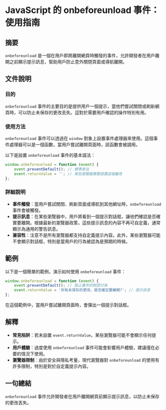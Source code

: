 <!--
Meta Description: # JavaScript 的 onbeforeunload 事件：使用指南 ## 摘要 `onbeforeunload` 是一個在用戶即將離開網頁時觸發的事件，允許開發者在用戶離開之前顯示提示訊息，幫助用戶防止意外關閉頁面或導航離開。 ## 文件說明 ### 目的 `onbeforeunload` ...
Meta Keywords: onbeforeunload, event, javascript, window, returnvalue
-->

# JavaScript 的 onbeforeunload 事件：使用指南

## 摘要
`onbeforeunload` 是一個在用戶即將離開網頁時觸發的事件，允許開發者在用戶離開之前顯示提示訊息，幫助用戶防止意外關閉頁面或導航離開。

## 文件說明
### 目的
`onbeforeunload` 事件的主要目的是提供用戶一個提示，當他們嘗試關閉或刷新網頁時，可以防止未保存的更改丟失。這對於需要用戶確認的操作特別有用。

### 使用方法
`onbeforeunload` 事件可以透過在 `window` 對象上設置事件處理器來使用。這個事件處理器可以是一個函數，當用戶嘗試離開頁面時，該函數會被調用。

以下是設置 `onbeforeunload` 事件的基本語法：

```javascript
window.onbeforeunload = function (event) {
    event.preventDefault(); // 標準用法
    event.returnValue = ''; // 某些瀏覽器需要設置這個屬性
};
```

### 詳細說明
- **事件觸發**：當用戶嘗試關閉、刷新頁面或導航到其他網址時，`onbeforeunload` 事件會被觸發。
- **提示訊息**：在某些瀏覽器中，用戶將看到一個提示對話框，讓他們確認是否確實要離開。根據最新的瀏覽器政策，這些提示訊息的內容不再可自定義，通常顯示為通用的警告訊息。
- **兼容性**：注意不是所有瀏覽器都支持自定義提示內容。此外，某些瀏覽器可能不會顯示對話框，特別是當用戶的行為被認為是預期的時候。

## 範例
以下是一個簡單的範例，演示如何使用 `onbeforeunload` 事件：

```javascript
window.onbeforeunload = function (event) {
    event.preventDefault(); // 阻止事件的默認行為
    event.returnValue = '你有未保存的更改，是否確定要離開?'; // 提示訊息
};
```

在這個範例中，當用戶嘗試離開頁面時，會彈出一個提示對話框。

## 解釋
- **常見陷阱**：若未設置 `event.returnValue`，某些瀏覽器可能不會顯示任何提示。
- **用戶體驗**：過度使用 `onbeforeunload` 事件可能會影響用戶體驗，建議僅在必要的情況下使用。
- **瀏覽器限制**：由於安全與隱私考量，現代瀏覽器對 `onbeforeunload` 的使用有許多限制，特別是對於自定義提示內容。

## 一句總結
`onbeforeunload` 事件允許開發者在用戶離開網頁前顯示提示訊息，以防止未保存的更改丟失。
